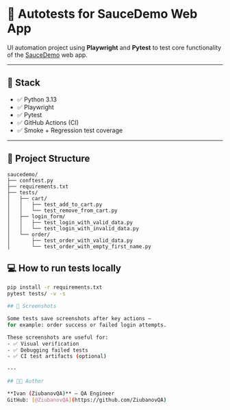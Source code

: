 # 🧪 Autotests for SauceDemo Web App

UI automation project using **Playwright** and **Pytest** to test core functionality of the [SauceDemo](https://www.saucedemo.com/) web app.

---

## 🚀 Stack

- ✅ Python 3.13
- ✅ Playwright
- ✅ Pytest
- ✅ GitHub Actions (CI)
- ✅ Smoke + Regression test coverage

---

## 📂 Project Structure

```
saucedemo/
├── conftest.py
├── requirements.txt
├── tests/
│   ├── cart/
│   │   ├── test_add_to_cart.py
│   │   └── test_remove_from_cart.py
│   ├── login_form/
│   │   ├── test_login_with_valid_data.py
│   │   └── test_login_with_invalid_data.py
│   └── order/
│       ├── test_order_with_valid_data.py
│       └── test_order_with_empty_first_name.py
```

## 💻 How to run tests locally

```bash
pip install -r requirements.txt
pytest tests/ -v -s

## 📸 Screenshots

Some tests save screenshots after key actions —  
for example: order success or failed login attempts.

These screenshots are useful for:
- ✅ Visual verification
- ✅ Debugging failed tests
- ✅ CI test artifacts (optional)

---

## 👨‍💻 Author

**Ivan (ZiubanovQA)** — QA Engineer  
GitHub: [@ZiubanovQA](https://github.com/ZiubanovQA)
